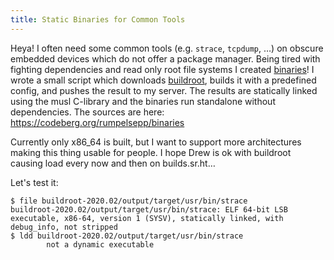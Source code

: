 ```yaml
---
title: Static Binaries for Common Tools
---
```


Heya!
I often need some common tools (e.g. `strace`, `tcpdump`, …) on obscure embedded devices which do not offer a package manager.
Being tired with fighting dependencies and read only root file systems I created [binaries](http://rumpelsepp.org/binaries/)!
I wrote a small script which downloads [buildroot](https://buildroot.org/), builds it with a predefined config, and pushes the result to my server.
The results are statically linked using the musl C-library and the binaries run standalone without dependencies.
The sources are here: https://codeberg.org/rumpelsepp/binaries

Currently only x86\_64 is built, but I want to support more architectures making this thing usable for people.
I hope Drew is ok with buildroot causing load every now and then on builds.sr.ht…

Let's test it:

```
$ file buildroot-2020.02/output/target/usr/bin/strace
buildroot-2020.02/output/target/usr/bin/strace: ELF 64-bit LSB executable, x86-64, version 1 (SYSV), statically linked, with debug_info, not stripped
$ ldd buildroot-2020.02/output/target/usr/bin/strace
        not a dynamic executable
```

